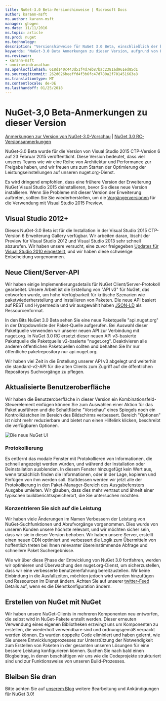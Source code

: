 ```yaml
---
title: NuGet-3.0 Beta-Versionshinweise | Microsoft Docs
author: karann-msft
ms.author: karann-msft
manager: ghogen
ms.date: 11/11/2016
ms.topic: article
ms.prod: nuget
ms.technology: 
description: "Versionshinweise für NuGet 3.0 Beta, einschließlich der bekannten Probleme, Fehlerbehebungen, Funktionen und Archivierung von dcrs Design."
keywords: "NuGet-3.0 Beta Anmerkungen zu dieser Version, aufgrund von Fehlerbehebungen, bekannte Probleme, zusätzliche Funktionen, Archivierung von dcrs Design"
ms.reviewer:
- karann-msft
- unniravindranathan
ms.openlocfilehash: 618d140c443d51f4d7eb87bac2381ad961ed85d1
ms.sourcegitcommit: 262d026beeffd4f3b6fc47d780a2f701451663a8
ms.translationtype: MT
ms.contentlocale: de-DE
ms.lasthandoff: 01/25/2018
---
```

# <a name="nuget-30-beta-release-notes"></a>NuGet-3,0 Beta-Anmerkungen zu dieser Version

[Anmerkungen zur Version von NuGet-3.0-Vorschau](../release-notes/nuget-3.0-preview.md) | [NuGet 3.0 RC-Versionsanmerkungen](../release-notes/nuget-3.0-rc.md)

NuGet-3.0 Beta wurde für die Version von Visual Studio 2015 CTP-Version 6 auf 23 Februar 2015 veröffentlicht. Diese Version bedeutet, dass viel unseres Teams wie wir eine Reihe von Architektur und Performance zur Freigabe haben, und wir freuen uns zum Starten der Optimierung der Leistungseinstellungen auf unseren nuget.org-Dienst.

Es wird dringend empfohlen, dass eine frühere Version der Erweiterung NuGet Visual Studio 2015 deinstallieren, bevor Sie diese neue Version installieren.  Wenn Sie Probleme mit dieser Version der Erweiterung auftreten, sollten Sie Sie wiederherstellen, um die [Vorgängerversionen](http://nuget.codeplex.com/downloads/get/909582) für die Verwendung mit Visual Studio 2015 Preview.

## <a name="visual-studio-2012"></a>Visual Studio 2012+

Dieses NuGet-3.0 Beta ist für die Installation in der Visual Studio 2015 CTP-Version 6 Erweiterung Gallery verfügbar. Wir arbeiten daran, löscht der Preview für Visual Studio 2012 und Visual Studio 2013 sehr schnell abzurufen. Wir haben unsere versucht, eine zuvor freigegeben [Updates für Visual Studio 2010 eingestellt](http://blog.nuget.org/20141002/visual-studio-2010.html), und wir haben diese schwierige Entscheidung vorgenommen.

## <a name="new-clientserver-api"></a>Neue Client/Server-API

Wir haben einige Implementierungsdetails für NuGet Client/Server-Protokoll gearbeitet. Unsere Arbeit ist die Erstellung von "API v3" für NuGet, das entworfen wurde, um hohe Verfügbarkeit für kritische Szenarien wie paketwiederherstellung und Installieren von Paketen. Die neue API basiert auf REST und Hypermedia und wir ausgewählt haben [JSON-LD](http://json-ld.org) als Ressourcenformat.

In den Bits NuGet 3.0 Beta sehen Sie eine neue Paketquelle "api.nuget.org" in der Dropdownliste der Paket-Quelle aufgerufen.   Bei Auswahl dieser Paketquelle verwenden wir unserer neuen API zur Verbindung mit nuget.org. In NuGet 3.0 RC ersetzt dieser neuen API v3-basierte Paketquelle die Paketquelle v2-basierte "nuget.org".  Deaktivieren alle anderen öffentlichen Paketquellen sollten und behalten Sie Ihr nur öffentliche paketrepository nur api.nuget.org.

Wir haben viel Zeit in die Erstellung unserer API v3 abgelegt und weiterhin die standard-v2-API für die alten Clients zum Zugriff auf die öffentlichen Repositorys Suchvorgänge zu pflegen.

## <a name="updated-ui"></a>Aktualisierte Benutzeroberfläche

Wir haben die Benutzeroberfläche in dieser Version ein Kombinationsfeld-Steuerelement einfügen können Sie zum Auswählen einer Aktion für das Paket ausführen und die Schaltfläche "Vorschau" eines Spiegels noch ein Kontrollkästchen im Bereich des Bildschirms verbessert.  Bereich "Optionen" ist nicht mehr reduzierbare und bietet nun einen Hilfelink klicken, beschreibt die verfügbaren Optionen.

![Die neue NuGet UI](./media/NuGet-3.0-Beta/updated-ui.png)


### <a name="operation-logging"></a>Protokollierung

Es entfernt das modale Fenster mit Protokollieren von Informationen, die schnell angezeigt werden würden, und während der Installation oder Deinstallation ausblenden.  In diesem Fenster hinzugefügt kein Wert aus, wenn tatsächlich finden die Informationen, oder in der Lage, kopieren und Einfügen von ihm werden soll.  Stattdessen werden wir jetzt alle der Protokollierung in den Paket-Manager-Bereich des Ausgabefensters Ausgabe umleiten.  Wir glauben, dass dies mehr vertraut und ähnelt einer typischen buildberichtsspeicherort, die Sie untersuchen möchten.


### <a name="focus-on-performance"></a>Konzentrieren Sie sich auf die Leistung

Wir haben viele Änderungen im Namen Verbessern der Leistung von NuGet-Suchfunktionen und Abrufvorgänge vorgenommen.  Dies wurde von unseren Kunden unsere höchste relevant, und wir möchten sicher sein, dass wir sie in dieser Version behoben.  Wir haben unsere Server, erstellt einen neuen CDN optimiert und verbessert die Logik zum Übermitteln von hoffentlich treten bei Ihnen relevanter übereinstimmende Abfrage und schnellere Paket Suchergebnisse.

Wie wir über diese Phase der Entwicklung von NuGet 3.0 fortfahren, werden wir optimieren und Überwachung den nuget.org-Dienst, um sicherzustellen, dass wir eine verbesserte benutzererfahrung bereitzustellen.  Wir keine Einbindung in die Ausfallzeiten, möchten jedoch wird werden hinzufügen und Ressourcen im Dienst ändern.  Achten Sie auf unserer [twitter-Feed](http://twitter.com/nuget) Details auf, wenn es die Dienstkonfiguration ändern.

## <a name="building-nuget-with-nuget"></a>Erstellen von NuGet mit NuGet

Wir haben unsere NuGet-Clients in mehreren Komponenten neu entworfen, die selbst wird in NuGet-Pakete erstellt werden. Dieser erneuten Verwendung eines eigenen Bibliotheken erzwingt uns um Komponenten zu erstellen, die wiederholt verwendbare sind und ordnungsgemäß verpackt werden können.  Es wurden doppelte Code eliminiert und haben gelernt, wie Sie unsere Entwicklungsprozesses zur Unterstützung der Notwendigkeit zum Erstellen von Paketen in der gesamten unseren Lösungen für eine bessere Leistung konfigurieren können.  Suchen Sie nach bald einen Blogbeitrag, in denen beschäftigen wir uns wie die Codeprojekte strukturiert sind und zur Funktionsweise von unseren Build-Prozesses.

## <a name="stay-tuned"></a>Bleiben Sie dran

Bitte achten Sie auf [unserem Blog](http://blog.nuget.org) weitere Bearbeitung und Ankündigungen für NuGet 3.0!

